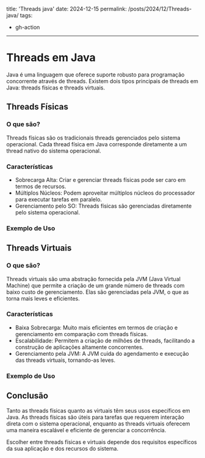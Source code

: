 title: 'Threads java'
date: 2024-12-15
permalink: /posts/2024/12/Threads-java/
tags:
  - gh-action
---

# Threads em Java

Java é uma linguagem que oferece suporte robusto para programação concorrente através de threads. Existem dois tipos principais de threads em Java: threads físicas e threads virtuais.

## Threads Físicas

### O que são?

Threads físicas são os tradicionais threads gerenciados pelo sistema operacional. Cada thread física em Java corresponde diretamente a um thread nativo do sistema operacional.

### Características

- Sobrecarga Alta: Criar e gerenciar threads físicas pode ser caro em termos de recursos.
- Múltiplos Núcleos: Podem aproveitar múltiplos núcleos do processador para executar tarefas em paralelo.
- Gerenciamento pelo SO: Threads físicas são gerenciadas diretamente pelo sistema operacional.

### Exemplo de Uso



## Threads Virtuais

### O que são?

Threads virtuais são uma abstração fornecida pela JVM (Java Virtual Machine) que permite a criação de um grande número de threads com baixo custo de gerenciamento. Elas são gerenciadas pela JVM, o que as torna mais leves e eficientes.

### Características

- Baixa Sobrecarga: Muito mais eficientes em termos de criação e gerenciamento em comparação com threads físicas.
- Escalabilidade: Permitem a criação de milhões de threads, facilitando a construção de aplicações altamente concorrentes.
- Gerenciamento pela JVM: A JVM cuida do agendamento e execução das threads virtuais, tornando-as leves.

### Exemplo de Uso



## Conclusão

Tanto as threads físicas quanto as virtuais têm seus usos específicos em Java. As threads físicas são úteis para tarefas que requerem interação direta com o sistema operacional, enquanto as threads virtuais oferecem uma maneira escalável e eficiente de gerenciar a concorrência.

Escolher entre threads físicas e virtuais depende dos requisitos específicos da sua aplicação e dos recursos do sistema.
